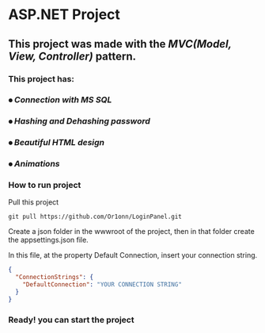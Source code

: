 # ASP.NET Project

## This project was made with the *MVC(Model, View, Controller)* pattern.

### This project has:

### ⦁ *Connection with MS SQL*
### ⦁ *Hashing and Dehashing password*
### ⦁ *Beautiful HTML design*
### ⦁ *Animations* 

### How to run project
Pull this project

```command promt
git pull https://github.com/Or1onn/LoginPanel.git
``` 

Create a json folder in the wwwroot of the project, then in that folder create the appsettings.json file.

In this file, at the property Default Connection, insert your connection string.

```json
{
  "ConnectionStrings": {
    "DefaultConnection": "YOUR CONNECTION STRING"
  }
}
```

### Ready! you can start the project


